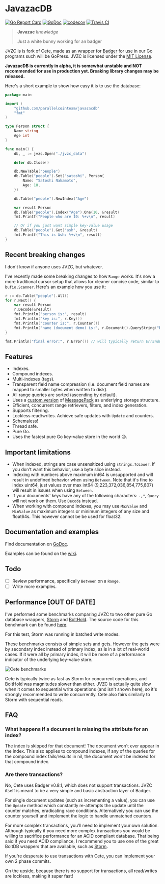 # JavazacDB

[![Go Report Card](https://goreportcard.com/badge/github.com/parallelcointeam/javazacdb)](https://goreportcard.com/report/github.com/parallelcointeam/javazacdb)
[![GoDoc](https://godoc.org/github.com/parallelcointeam/jvzc?status.svg)](https://godoc.org/github.com/parallelcointeam/javazacdb)
[![codecov](https://codecov.io/gh/parallelcointeam/javazacdb/branch/master/graph/badge.svg)](https://codecov.io/gh/parallelcointeam/jvzc)
[![Travis CI](https://travis-ci.org/parallelcointeam/jvzc.svg?branch=master)](https://travis-ci.org/javazacdb/jvzc)

>**Javazac**
>_knowledge_
>
>Just a white bunny working for an badger

JVZC is is fork of Cete, made as an wrapper for [Badger](https://github.com/dgraph-io/badger) for use in our Go programs such will be GoPress. JVZC is licensed under the [MIT License](/LICENSE).

**JavazacDB is currently in alpha, it is somewhat unstable and NOT recommended for use in production yet. Breaking library changes may be released.**

Here's a short example to show how easy it is to use the database:

```go
package main

import (
	"github.com/parallelcointeam/javazacdb"
	"fmt"
)

type Person struct {
	Name string
	Age int
}

func main() {
	db, _ := jvzc.Open("./jvzc_data")

	defer db.Close()

	db.NewTable("people")
	db.Table("people").Set("satoshi", Person{
		Name: "Satoshi Nakamoto",
		Age: 10,
	})

	db.Table("people").NewIndex("Age")

	var result Person
	db.Table("people").Index("Age").One(10, &result)
	fmt.Printf("People who are 10: %+v\n", result)

	// Or if you just want simple key-value usage
	db.Table("people").Get("ash", &result)
	fmt.Printf("This is Ash: %+v\n", result)
}
```

## Recent breaking changes
I don't know if anyone uses JVZC, but whatever.

I've recently made some breaking changes to how `Range` works. It's now a more traditional cursor setup that allows for cleaner concise code, similar to `bufio.Scanner`. Here's an example how you use it:

```go
r := db.Table("people").All()
for r.Next() {
	var result Person
	r.Decode(&result)
	fmt.Println("person is:", result)
	fmt.Println("key is:", r.Key())
	fmt.Println("counter is:", r.Counter())
	fmt.Println("name (document demo) is:", r.Document().QueryString("Name"))
}

fmt.Println("final error:", r.Error()) // will typically return ErrEndOfRange
```

## Features

- Indexes.
- Compound indexes.
- Multi-indexes (tags).
- Transparent field name compression (i.e. document field names are mapped to smaller bytes when written to disk).
- All range queries are sorted (ascending by default).
- Uses a [custom version](https://github.com/1lann/msgpack) of [MessagePack](https://github.com/vmihailenco/msgpack) as underlying storage structure.
- Efficient, concurrent range retrievers, filters, and index generation.
- Supports filtering.
- Lockless read/writes. Achieve safe updates with `Update` and counters.
- Schemaless!
- Thread safe.
- Pure Go.
- Uses the fastest pure Go key-value store in the world 😉.

## Important limitations

- When indexed, strings are case unsensitized using `strings.ToLower`. If you don't want this behavior, use a byte slice instead.
- Indexing with numbers above maximum int64 is unsupported and will result in undefined behavior when using `Between`. Note that it's fine to index uint64, just values over max int64 (9,223,372,036,854,775,807) will result in issues when using `Between`.
- If your documents' keys have any of the following characters: `.,*`, `Query` will not work on them. Use `Decode` instead.
- When working with compound indexes, you may use `MaxValue` and `MinValue` as maximum integers or minimum integers of any size and float64s. This however cannot be be used for float32.

## Documentation and examples

Find documentation on [GoDoc](https://godoc.org/github.com/1lann/jvzc).

Examples can be found on the [wiki](https://github.com/1lann/jvzc/wiki).

## Todo

- [ ] Review performance, specifically `Between` on a `Range`.
- [ ] Write more examples.

## Performance [OUT OF DATE]

I've performed some benchmarks comparing JVZC to two other pure Go database wrappers, [Storm](https://github.com/asdine/storm) and [BoltHold](https://github.com/timshannon/bolthold). The source code for this benchmark can be found [here](https://github.com/1lann/db-benchmark).

For this test, Storm was running in batched write modes.

These benchmarks consists of simple sets and gets. However the gets were by secondary index instead of primary index, as is in a lot of real-world cases. If it were all by primary index, it will be more of a performance indicator of the underlying key-value store.

![Cete benchmarks](https://chuie.io/jvzc.png)

Cete is typically twice as fast as Storm for concurrent operations, and BoltHold was magnitudes slower than either. JVZC is actually quite slow when it comes to sequential write operations (and isn't shown here), so it's strongly recommended to write concurrently. Cete also fairs similarly to Storm with sequential reads.

## FAQ
### What happens if a document is missing the attribute for an index?
The index is skipped for that document! The document won't ever appear in the index. This also applies to compound indexes, if any of the queries for the compound index fails/results in nil, the document won't be indexed for that compound index.

### Are there transactions?
No, Cete uses Badger v0.8.1, which does not support transactions. JVZC itself is meant to be a very simple and basic abstraction layer of Badger.

For single document updates (such as incrementing a value), you can use the `Update` method which constantly re-attempts the update until the counter matches, eradicating race conditions. Alternatively you can use the counter yourself and implement the logic to handle unmatched counters.

For more complex transactions, you'll need to implement your own solution. Although typically if you need more complex transactions you would be willing to sacrifice performance for an ACID compliant database. That being said if you need ACID compliance, I recommend you to use one of the great BoltDB wrappers that are available, such as [Storm](https://github.com/asdine/storm).

If you're desperate to use transactions with Cete, you can implement your own 2 phase commits.

On the upside, because there is no support for transactions, all read/writes are lockless, making it super fast!
